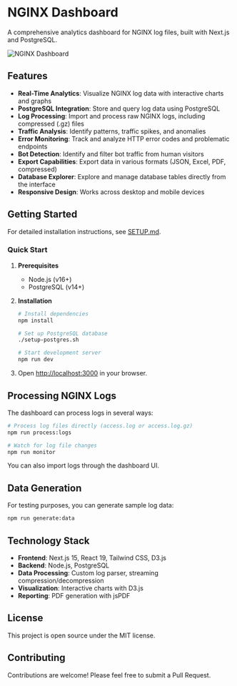 # NGINX Dashboard

A comprehensive analytics dashboard for NGINX log files, built with Next.js and PostgreSQL.

![NGINX Dashboard](https://example.com/dashboard-preview.png)

## Features

- **Real-Time Analytics**: Visualize NGINX log data with interactive charts and graphs
- **PostgreSQL Integration**: Store and query log data using PostgreSQL
- **Log Processing**: Import and process raw NGINX logs, including compressed (.gz) files
- **Traffic Analysis**: Identify patterns, traffic spikes, and anomalies
- **Error Monitoring**: Track and analyze HTTP error codes and problematic endpoints
- **Bot Detection**: Identify and filter bot traffic from human visitors
- **Export Capabilities**: Export data in various formats (JSON, Excel, PDF, compressed)
- **Database Explorer**: Explore and manage database tables directly from the interface
- **Responsive Design**: Works across desktop and mobile devices

## Getting Started

For detailed installation instructions, see [SETUP.md](SETUP.md).

### Quick Start

1. **Prerequisites**
   - Node.js (v16+)
   - PostgreSQL (v14+)

2. **Installation**
   ```bash
   # Install dependencies
   npm install
   
   # Set up PostgreSQL database
   ./setup-postgres.sh
   
   # Start development server
   npm run dev
   ```

3. Open [http://localhost:3000](http://localhost:3000) in your browser.

## Processing NGINX Logs

The dashboard can process logs in several ways:

```bash
# Process log files directly (access.log or access.log.gz)
npm run process:logs

# Watch for log file changes
npm run monitor
```

You can also import logs through the dashboard UI.

## Data Generation

For testing purposes, you can generate sample log data:

```bash
npm run generate:data
```

## Technology Stack

- **Frontend**: Next.js 15, React 19, Tailwind CSS, D3.js
- **Backend**: Node.js, PostgreSQL
- **Data Processing**: Custom log parser, streaming compression/decompression
- **Visualization**: Interactive charts with D3.js
- **Reporting**: PDF generation with jsPDF

## License

This project is open source under the MIT license.

## Contributing

Contributions are welcome! Please feel free to submit a Pull Request.
